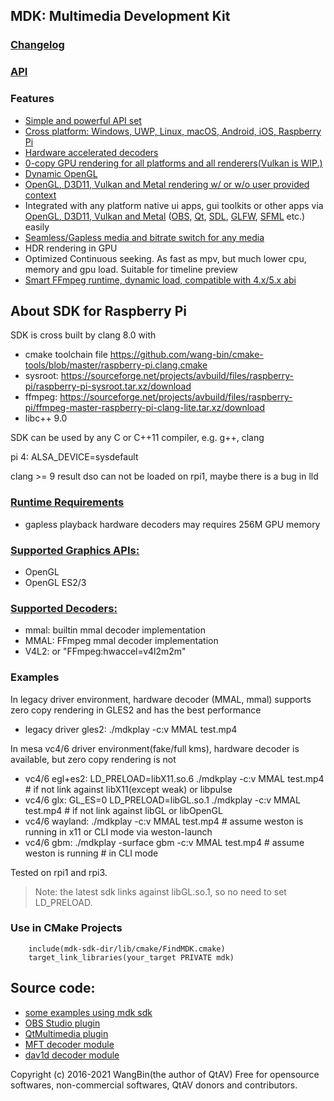 ## MDK: Multimedia Development Kit
### [Changelog](https://github.com/wang-bin/mdk-sdk/blob/master/Changelog.md)
### [API](https://github.com/wang-bin/mdk-sdk/wiki/Player-APIs)

### Features
- [Simple and powerful API set](https://github.com/wang-bin/mdk-sdk/wiki/Player-APIs)
- [Cross platform: Windows, UWP, Linux, macOS, Android, iOS, Raspberry Pi](https://github.com/wang-bin/mdk-sdk/wiki/System-Requirements)
- [Hardware accelerated decoders](https://github.com/wang-bin/mdk-sdk/wiki/Decoders)
- [0-copy GPU rendering for all platforms and all renderers(Vulkan is WIP.)](https://github.com/wang-bin/mdk-sdk/wiki/Zero-Copy-Renderer)
- [Dynamic OpenGL](https://github.com/wang-bin/mdk-sdk/wiki/OpenGL-Support-Matrix)
- [OpenGL, D3D11, Vulkan and Metal rendering w/ or w/o user provided context](https://github.com/wang-bin/mdk-sdk/wiki/Render-API)
- Integrated with any platform native ui apps, gui toolkits or other apps via [OpenGL, D3D11, Vulkan and Metal](https://github.com/wang-bin/mdk-sdk/wiki/Render-API) ([OBS](https://github.com/wang-bin/obs-mdk), [Qt](https://github.com/wang-bin/mdk-examples/tree/master/Qt), [SDL](https://github.com/wang-bin/mdk-examples/tree/master/SDL), [GLFW](https://github.com/wang-bin/mdk-examples/tree/master/GLFW), [SFML](https://github.com/wang-bin/mdk-examples/tree/master/SFML) etc.) easily
- [Seamless/Gapless media and bitrate switch for any media](https://github.com/wang-bin/mdk-sdk/wiki/Player-APIs)
- HDR rendering in GPU
- Optimized Continuous seeking. As fast as mpv, but much lower cpu, memory and gpu load. Suitable for timeline preview
- [Smart FFmpeg runtime, dynamic load, compatible with 4.x/5.x abi](https://github.com/wang-bin/mdk-sdk/wiki/FFmpeg-Runtime)

## About SDK for Raspberry Pi
SDK is cross built by clang 8.0 with
- cmake toolchain file https://github.com/wang-bin/cmake-tools/blob/master/raspberry-pi.clang.cmake
- sysroot: https://sourceforge.net/projects/avbuild/files/raspberry-pi/raspberry-pi-sysroot.tar.xz/download
- ffmpeg: https://sourceforge.net/projects/avbuild/files/raspberry-pi/ffmpeg-master-raspberry-pi-clang-lite.tar.xz/download
- libc++ 9.0

SDK can be used by any C or C++11 compiler, e.g. g++, clang

pi 4: ALSA_DEVICE=sysdefault

clang >= 9 result dso can not be loaded on rpi1, maybe there is a bug in lld

### [Runtime Requirements](https://github.com/wang-bin/mdk-sdk/wiki/System-Requirements#linux-desktop-raspberry-pi-64bit)
- gapless playback hardware decoders may requires 256M GPU memory

### [Supported Graphics APIs:](https://github.com/wang-bin/mdk-sdk/wiki/Render-API)
- OpenGL
- OpenGL ES2/3

### [Supported Decoders:](https://github.com/wang-bin/mdk-sdk/wiki/Decoders)
- mmal: builtin mmal decoder implementation
- MMAL: FFmpeg mmal decoder implementation
- V4L2: or "FFmpeg:hwaccel=v4l2m2m"

### Examples
In legacy driver environment, hardware decoder (MMAL, mmal) supports zero copy rendering in GLES2 and has the best performance
- legacy driver gles2: ./mdkplay -c:v MMAL test.mp4


In mesa vc4/6 driver environment(fake/full kms), hardware decoder is available, but zero copy rendering is not
- vc4/6 egl+es2: LD_PRELOAD=libX11.so.6 ./mdkplay -c:v MMAL test.mp4 # if not link against libX11(except weak) or libpulse
- vc4/6 glx: GL_ES=0 LD_PRELOAD=libGL.so.1 ./mdkplay -c:v MMAL test.mp4 # if not link against libGL or libOpenGL
- vc4/6 wayland: ./mdkplay -c:v MMAL test.mp4  # assume weston is running in x11 or CLI mode via weston-launch
- vc4/6 gbm: ./mdkplay -surface gbm -c:v MMAL test.mp4  # assume weston is running # in CLI mode

Tested on rpi1 and rpi3.

> Note: the latest sdk links against libGL.so.1, so no need to set LD_PRELOAD.

### Use in CMake Projects
```
	include(mdk-sdk-dir/lib/cmake/FindMDK.cmake)
	target_link_libraries(your_target PRIVATE mdk)
```

## Source code:
- [some examples using mdk sdk](https://github.com/wang-bin/mdk-examples)
- [OBS Studio plugin](https://github.com/wang-bin/obs-mdk)
- [QtMultimedia plugin](https://github.com/wang-bin/qtmultimedia-plugins-mdk)
- [MFT decoder module](https://github.com/wang-bin/mdk-mft)
- [dav1d decoder module](https://github.com/wang-bin/mdk-dav1d)

Copyright (c) 2016-2021 WangBin(the author of QtAV) <wbsecg1 at gmail.com>
Free for opensource softwares, non-commercial softwares, QtAV donors and contributors.